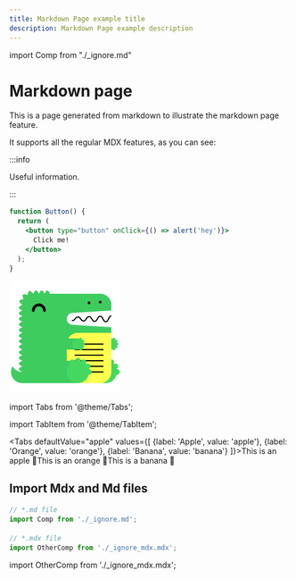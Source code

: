 ```yaml
---
title: Markdown Page example title
description: Markdown Page example description
---
```


import Comp from "./\_ignore.md"

# Markdown page

This is a page generated from markdown to illustrate the markdown page feature.

It supports all the regular MDX features, as you can see:

:::info

Useful information.

:::

```jsx live
function Button() {
  return (
    <button type="button" onClick={() => alert('hey')}>
      Click me!
    </button>
  );
}
```

![](../../../static/img/docusaurus.png)

import Tabs from '@theme/Tabs';

import TabItem from '@theme/TabItem';

<Tabs defaultValue="apple" values={[ {label: 'Apple', value: 'apple'}, {label: 'Orange', value: 'orange'}, {label: 'Banana', value: 'banana'} ]}><TabItem value="apple">This is an apple 🍎</TabItem><TabItem value="orange">This is an orange 🍊</TabItem><TabItem value="banana">This is a banana 🍌</TabItem></Tabs>

## Import Mdx and Md files

```js
// *.md file
import Comp from './_ignore.md';

// *.mdx file
import OtherComp from './_ignore_mdx.mdx';
```

import OtherComp from './\_ignore_mdx.mdx'; <Comp />

<Comp/>

<OtherComp/>
